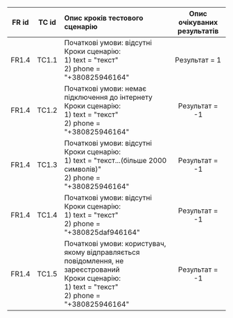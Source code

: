 |FR id|TC id|Опис кроків тестового сценарію|Опис очікуваних результатів|
|:-:|:-:|:-|:-:|
|FR1.4|TC1.1|Початкові умови: відсутні <br> Кроки сценарію: <br> 1) text = "текст" <br> 2) phone = "+380825946164"|Результат = 1|
|FR1.4|TC1.2|Початкові умови: немає підключення до інтернету <br> Кроки сценарію: <br> 1) text = "текст" <br> 2) phone  = "+380825946164"|Результат = -1|
|FR1.4|TC1.3|Початкові умови: відсутні <br> Кроки сценарію: <br> 1) text = "текст...(більше 2000 символів)" <br> 2) phone  = "+380825946164"|Результат = -1|
|FR1.4|TC1.4|Початкові умови: відсутні <br> Кроки сценарію: <br> 1) text = "текст" <br> 2) phone  = "+380825daf946164"|Результат = -1|
|FR1.4|TC1.5|Початкові умови: користувач, якому відправляється повідомлення, не зареєстрований <br> Кроки сценарію: <br> 1) text = "текст" <br> 2) phone  = "+380825946164"|Результат = -1|
